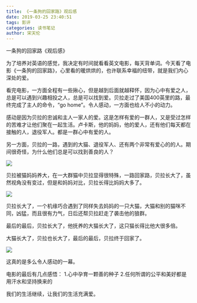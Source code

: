 ```yaml
---
title: 《一条狗的回家路》观后感
date: 2019-03-25 23:40:51
tags: 影评
categories: 读书笔记
author: 宋天伦
---
```

一条狗的回家路《观后感》

为了培养对英语的感觉，我决定有时间就看看英文电影，每天背单词。今天看了电影《一条狗的回家路》，心里看的暖烘烘的，也许联系幸福的纽带，就是我们内心深处的爱。

看完电影，一方面全程有一些揪心，但是越到后面就越释怀，因为心中有爱之人，总是可以遇到兴趣相投之人，总是可以找到爱。贝拉走过了美国400英里的路，最终完成了主人的命令，“go home”。令人感动，一方面也给人不小的动力。

感动是因为贝拉的忠诚和主人一家人的爱。这是怎样有爱的一群人，又是受过怎样的苦难才让他们聚在一起生活。卢卡斯，他的妈妈，他的爱人，还有他们每天都在接触的人，退役军人。都是一群心中有爱的人。

另一方面，贝拉的一路，遇到的大猫、退役军人、还有两个非常有爱心的的人。期间很奇怪，为什么他们总是可以找到善良的人？


![](http://photo-frytea.test.upcdn.net/2019/03/25/15535281290903.jpg)

贝拉被猫妈妈养大，在一大群猫中贝拉显得很特殊，一路回家路，贝拉长大了，虽然视角没有变过，但是和妈妈对比，贝拉长得比妈妈大多了。


![](http://photo-frytea.test.upcdn.net/2019/03/25/15535282077114.jpg)


贝拉长大了，一个机缘巧合遇到了同样失去妈妈的一只大猫，大猫和别的猫咪不同，凶猛，而且很有力气，日后还帮贝拉赶走了袭击他的狼群。

最后的最后，贝拉长大了，他抚养的大猫长大了，这只猫长得比他大很多倍。

大猫长大了，贝拉也长大了，最后的最后，贝拉终于回家了。

![](http://photo-frytea.test.upcdn.net/2019/03/25/15535283250430.jpg)

这真的是多么令人感动的一幕。

电影的最后有几点感悟：
1.心中孕育一颗善的种子
2.任何所谓的公平和美好都是用汗水和坚持换来的

我们的生活继续，让我们的生活充满爱。
